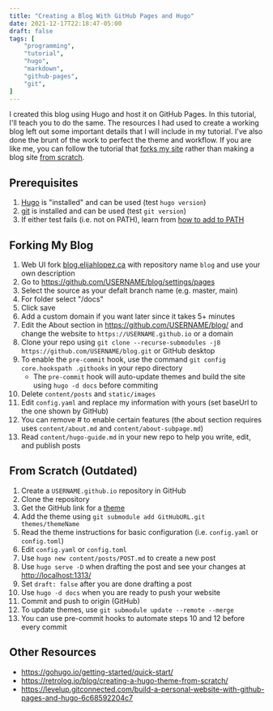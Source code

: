```yaml
---
title: "Creating a Blog With GitHub Pages and Hugo"
date: 2021-12-17T22:18:47-05:00
draft: false
tags: [
    "programming",
    "tutorial",
    "hugo",
    "markdown",
    "github-pages",
    "git",
]
---
```


I created this blog using Hugo and host it on GitHub Pages. In this tutorial, I'll teach you to do the same.
The resources I had used to create a working blog left out some important details that I will include in my tutorial.
I've also done the brunt of the work to perfect the theme and workflow.
If you are like me, you can follow the tutorial that [forks my site](#forking-my-site) rather than making a blog site [from scratch](#from-scratch).

## Prerequisites

1. [Hugo](https://gohugo.io/getting-started/installing#binary-cross-platform) is "installed" and can be used (test `hugo version`)
2. [git](https://git-scm.com/downloads) is installed and can be used (test `git version`)
3. If either test fails (i.e. not on PATH), learn from [how to add to PATH](https://duckduckgo.com/?t=ffab&q=how+to+add+to+path&ia=web)

## Forking My Blog

1. Web UI fork [blog.elijahlopez.ca](https://github.com/elibroftw/blog.elijahlopez.ca) with repository name `blog` and use your own description
2. Go to https://github.com/USERNAME/blog/settings/pages
3. Select the source as your defalt branch name (e.g. master, main)
4. For folder select "/docs"
5. Click save
6. Add a custom domain if you want later since it takes 5+ minutes
7. Edit the About section in https://github.com/USERNAME/blog/ and change the website to `https://USERNAME.github.io` or a domain
8. Clone your repo using `git clone --recurse-submodules -j8 https://github.com/USERNAME/blog.git` or GitHub desktop
9. To enable the `pre-commit` hook, use the command `git config core.hookspath .githooks` in your repo directory
   - The `pre-commit` hook will auto-update themes and build the site using `hugo -d docs` before commiting
10. Delete `content/posts` and `static/images`
11. Edit `config.yaml` and replace my information with yours (set baseUrl to the one shown by GitHub)
12. You can remove \# to enable certain features (the about section requires uses `content/about.md` and `content/about-subpage.md`)
13. Read `content/hugo-guide.md` in your new repo to help you write, edit, and publish posts

## From Scratch (Outdated)

1. Create a `USERNAME.github.io` repository in GitHub
2. Clone the repository
3. Get the GitHub link for a [theme](https://themes.gohugo.io/)
4. Add the theme using `git submodule add GitHubURL.git themes/themeName`
5. Read the theme instructions for basic configuration (i.e. `config.yaml` or `config.toml`)
6. Edit `config.yaml` or `config.toml`
7. Use `hugo new content/posts/POST.md` to create a new post
8. Use `hugo serve -D` when drafting the post and see your changes at [http://localhost:1313/](http://localhost:1313/)
9. Set `draft: false` after you are done drafting a post
10. Use `hugo -d docs` when you are ready to push your website
11. Commit and push to origin (GitHub)
12. To update themes, use `git submodule update --remote --merge`
13. You can use pre-commit hooks to automate steps 10 and 12 before every commit

## Other Resources

- https://gohugo.io/getting-started/quick-start/
- https://retrolog.io/blog/creating-a-hugo-theme-from-scratch/
- https://levelup.gitconnected.com/build-a-personal-website-with-github-pages-and-hugo-6c68592204c7
